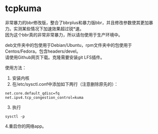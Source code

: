 # tcpkuma
非常暴力的bbr修改版，整合了bbrplus和暴力版bbr，并且修改参数使其更加暴力。实测某些情况下加速效果超过锐*速。   
因为这个bbr真的非常非常暴力，所以请勿使用于生产环境中。

deb文件夹中的包使用于Debian/Ubuntu，rpm文件夹中的包使用于Centos/Fedora。包含headers/devel。  
请使用Github网页下载。克隆需要安装git LFS插件。

使用方法：
1. 安装内核
2. 在/etc/sysctl.conf中添加如下两行（注意删除原先的）：
```
net.core.default_qdisc=fq
net.ipv4.tcp_congestion_control=kuma
```
3. 执行
```
sysctl -p
```
4.重启你的网络app。
